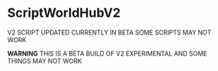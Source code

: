 # ScriptWorldHubV2
V2 SCRIPT UPDATED CURRENTLY IN BETA SOME SCRIPTS MAY NOT WORK




**WARNING**
THIS IS A BETA BUILD OF V2 EXPERIMENTAL AND SOME THINGS MAY NOT WORK
